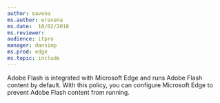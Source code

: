 ```yaml
---
author: eavena
ms.author: eravena
ms.date:  10/02/2018
ms.reviewer: 
audience: itpromanager: dansimp
ms.prod: edge
ms.topic: include
---
```


Adobe Flash is integrated with Microsoft Edge and runs Adobe Flash content by default. With this policy, you can configure Microsoft Edge to prevent Adobe Flash content from running.
